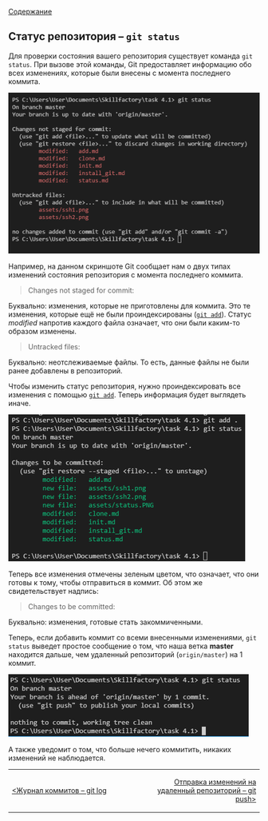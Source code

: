 [Содержание](./readme.md)

## Статус репозитория – `git status`

Для проверки состояния вашего репозитория существует команда `git status`. При вызове этой команды, Git предоставляет информацию обо всех изменениях, которые были внесены с момента последнего коммита.

![git status](./assets/status.PNG)

Например, на данном скриншоте Git сообщает нам о двух типах изменений состояния репозитория с момента последнего коммита.

> Changes not staged for commit:

Буквально: изменения, которые не приготовлены для коммита. 
Это те изменения, которые ещё не были проиндексированы ([`git add`](./add.md)). Статус *modified* напротив каждого файла означает, что они были каким-то образом изменены.

> Untracked files:

Буквально: неотслеживаемые файлы.
То есть, данные файлы не были ранее добавлены в репозиторий.

Чтобы изменить статус репозитория, нужно проиндексировать все изменения с помощью [`git add`](./add.md). Теперь информация будет выглядеть иначе.

![git status after add](./assets/status_2.PNG)

Теперь все изменения отмечены зеленым цветом, что означает, что они готовы к тому, чтобы отправиться в коммит. Об этом же свидетельствует надпись:
> Changes to be committed:

Буквально: изменения, готовые стать закоммиченными.

Теперь, если добавить коммит со всеми внесенными изменениями, `git status` выведет простое сообщение о том, что наша ветка **master** находится дальше, чем удаленный репозиторий (`origin/master`) на 1 коммит.

![nothing to commit](./assets/status_3.PNG)

А также уведомит о том, что больше нечего коммитить, никаких изменений не наблюдается.

<table width="100%">
<td width="50%">

[<Журнал коммитов – git log](./log.md)

</td>
<td style="text-align:right">

[Отправка изменений на удаленный репозиторий – git push>](./push.md)

</td>
</table>